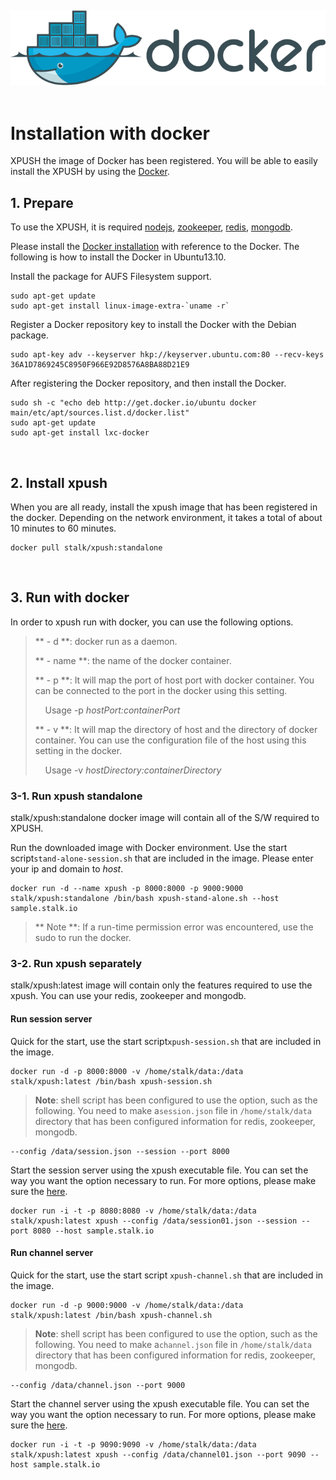 
<br /><center><img src="/doc/installation/resource/docker_logo.png"></center><br />


Installation with docker
===

XPUSH the image of Docker has been registered. You will be able to easily install the XPUSH by using the [Docker](https://www.docker.com/).
<a name="prepare"></a>
<br />

## 1. Prepare

To use the XPUSH, it is required [nodejs](http://nodejs.org/), [zookeeper](http://zookeeper.apache.org/), [redis](http://redis.io/), [mongodb](http://www.mongodb.org/).

Please install the [Docker installation](https://docs.docker.com/installation/#installation) with reference to the Docker. The following is how to install the Docker in Ubuntu13.10.

 Install the package for AUFS Filesystem support.

	sudo apt-get update
	sudo apt-get install linux-image-extra-`uname -r`

Register a Docker repository key to install the Docker with the Debian package.

	sudo apt-key adv --keyserver hkp://keyserver.ubuntu.com:80 --recv-keys 36A1D7869245C8950F966E92D8576A8BA88D21E9

After registering the Docker repository, and then install the Docker.

	sudo sh -c "echo deb http://get.docker.io/ubuntu docker main/etc/apt/sources.list.d/docker.list"
	sudo apt-get update
	sudo apt-get install lxc-docker

<a name="install"></a>
<br />

## 2. Install xpush

When you are all ready, install the xpush image that has been registered in the docker. Depending on the network environment, it takes a total of about 10 minutes to 60 minutes.

	docker pull stalk/xpush:standalone

<a name="run"></a>
<br />

## 3. Run with docker

In order to xpush run with docker, you can use the following options.

> <p /> ** - d **: docker run as a daemon.
> <p /> ** - name **: the name of the docker container.
> <p /> ** - p **: It will map the port of host port with docker container. You can be connected to the port in the docker using this setting.
>
>&nbsp;&nbsp;&nbsp;&nbsp;Usage -p _hostPort:containerPort_
> <p /> ** - v **: It will map the directory of host and the directory of docker container. You can use the configuration file of the host using this setting in the docker.
>
>&nbsp;&nbsp;&nbsp;&nbsp;Usage -v _hostDirectory:containerDirectory_

### 3-1. Run xpush standalone

stalk/xpush:standalone docker image will contain all of the S/W required to XPUSH.

Run the downloaded image with Docker environment. Use the start script`stand-alone-session.sh` that are included in the image. Please enter your ip and domain to *host*.

	docker run -d --name xpush -p 8000:8000 -p 9000:9000 stalk/xpush:standalone /bin/bash xpush-stand-alone.sh --host sample.stalk.io

> ** Note **: If a run-time permission error was encountered, use the sudo to run the docker.

### 3-2. Run xpush separately

stalk/xpush:latest image will contain only the features required to use the xpush. You can use your redis, zookeeper and mongodb.

#### Run session server

Quick for the start, use the start script`xpush-session.sh` that are included in the image.

	docker run -d -p 8000:8000 -v /home/stalk/data:/data stalk/xpush:latest /bin/bash xpush-session.sh

> **Note**: shell script has been configured to use the option, such as the following.
> You need to make a`session.json` file in `/home/stalk/data` directory that has been configured information for redis, zookeeper, mongodb.

	--config /data/session.json --session --port 8000

Start the session server using the xpush executable file. You can set the way you want the option necessary to run. For more options, please make sure the [here](http://xpush.github.io/doc/configuration/#run_config).

	docker run -i -t -p 8080:8080 -v /home/stalk/data:/data stalk/xpush:latest xpush --config /data/session01.json --session --port 8080 --host sample.stalk.io

#### Run channel server

Quick for the start, use the start script `xpush-channel.sh` that are included in the image.

	docker run -d -p 9000:9000 -v /home/stalk/data:/data stalk/xpush:latest /bin/bash xpush-channel.sh

> **Note**: shell script has been configured to use the option, such as the following.
> You need to make a`channel.json` file in `/home/stalk/data` directory that has been configured information for redis, zookeeper, mongodb.

	--config /data/channel.json --port 9000

Start the channel server using the xpush executable file. You can set the way you want the option necessary to run. For more options, please make sure the [here](http://xpush.github.io/doc/configuration/#run_config).

	docker run -i -t -p 9090:9090 -v /home/stalk/data:/data stalk/xpush:latest xpush --config /data/channel01.json --port 9090 --host sample.stalk.io

